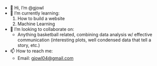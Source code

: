 - 👋 Hi, I’m @gjowl
- 🌱 I’m currently learning:
  1. How to build a website
  2. Machine Learning
- 💞️ I’m looking to collaborate on:
  - Anything basketball related, combining data analysis w/ effective communication (interesting plots, well condensed data that tell a story, etc.)
- 📫 How to reach me:
  - Email: gjowl04@gmail.com

<!---
gjowl/gjowl is a ✨ special ✨ repository because its `README.md` (this file) appears on your GitHub profile.
You can click the Preview link to take a look at your changes.
--->
